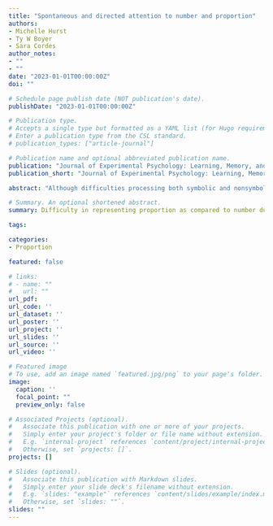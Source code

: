 ```yaml
---
title: "Spontaneous and directed attention to number and proportion"
authors:
- Michelle Hurst
- Ty W Boyer
- Sara Cordes
author_notes:
- ""
- ""
date: "2023-01-01T00:00:00Z"
doi: ""

# Schedule page publish date (NOT publication's date).
publishDate: "2023-01-01T00:00:00Z"

# Publication type.
# Accepts a single type but formatted as a YAML list (for Hugo requirements).
# Enter a publication type from the CSL standard.
# publication_types: ["article-journal"]

# Publication name and optional abbreviated publication name.
publication: "Journal of Experimental Psychology: Learning, Memory, and Cognition"
publication_short: "Journal of Experimental Psychology: Learning, Memory, and Cognition"

abstract: "Although difficulties processing both symbolic and nonsymbolic proportion compared with absolute number are well established, the mechanisms involved remain unclear. We investigate four potential explanations to account for better number processing in adulthood: (a) number is more salient than proportion, (b) number is encoded more automatically than proportion, (c) proportion is more effortfully processed than number, and (d) number competes with proportion during decision making. Across three experiments, we used a delayed match-to-sample paradigm in which adults were asked which of two alternatives matched a sample set of red and blue dots. We systematically manipulated which dimension of the sample participants matched (number of red dots, total number of dots, proportion of red dots), the presence/absence of the competing quantity in the choice alternatives, and when they were told which quantitative dimension to encode (before vs. after the sample presentation, or not at all). Overall, data reveal that proportion was less salient than the numerical subset. Additionally, the number of items within the subset, but not the total number of items in the superset, interfered with proportion-based responding. Last, even in the absence of response competition and costly task demands, proportion matching took longer than number matching, highlighting basic processing differences. Together, results reveal pervasive difficulties in representing proportion compared with number, even when task demands are unambiguous. However, this varied depending on the numerical set involved and across encoding, processing, and decision processes. We discuss the implications of these findings for theories of ratio processing and of quantity more generally."

# Summary. An optional shortened abstract.
summary: Difficulty in representing proportion as compared to number due to numerical interference and overall salience.

tags:

categories:
- Proportion

featured: false

# links:
# - name: ""
#   url: ""
url_pdf: 
url_code: ''
url_dataset: ''
url_poster: ''
url_project: ''
url_slides: ''
url_source: ''
url_video: ''

# Featured image
# To use, add an image named `featured.jpg/png` to your page's folder. 
image:
  caption: ''
  focal_point: ""
  preview_only: false

# Associated Projects (optional).
#   Associate this publication with one or more of your projects.
#   Simply enter your project's folder or file name without extension.
#   E.g. `internal-project` references `content/project/internal-project/index.md`.
#   Otherwise, set `projects: []`.
projects: []

# Slides (optional).
#   Associate this publication with Markdown slides.
#   Simply enter your slide deck's filename without extension.
#   E.g. `slides: "example"` references `content/slides/example/index.md`.
#   Otherwise, set `slides: ""`.
slides: ""
---
```



